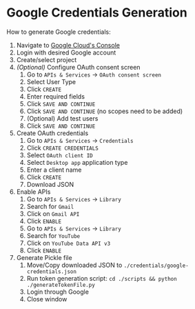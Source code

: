 # Google Credentials Generation

How to generate Google credentials:

1. Navigate to [Google Cloud's Console](https://console.cloud.google.com/)
2. Login with desired Google account
3. Create/select project
4. *(Optional)* Configure OAuth consent screen
   1. Go to `APIs & Services` -> `OAuth consent screen`
   2. Select User Type
   3. Click `CREATE`
   4. Enter required fields
   5. Click `SAVE AND CONTINUE`
   6. Click `SAVE AND CONTINUE` (no scopes need to be added)
   7. (Optional) Add test users
   8. Click `SAVE AND CONTINUE`
5. Create OAuth credentials
   1. Go to `APIs & Services` -> `Credentials`
   2. Click `CREATE CREDENTIALS`
   3. Select `OAuth client ID`
   4. Select `Desktop app` application type
   5. Enter a client name
   6. Click `CREATE`
   7. Download JSON
6. Enable APIs
   1. Go to `APIs & Services` -> `Library`
   2. Search for `Gmail`
   3. Click on `Gmail API`
   4. Click `ENABLE`
   5. Go to `APIs & Services` -> `Library`
   6. Search for `YouTube`
   7. Click on `YouTube Data API v3`
   8. Click `ENABLE`
7. Generate Pickle file
   1. Move/Copy downloaded JSON to `./credentials/google-credentials.json`
   2. Run token generation script: `cd ./scripts && python ./generateTokenFile.py`
   3. Login through Google
   4. Close window
